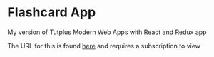 # Flashcard App

My version of Tutplus Modern Web Apps with React and Redux app

The URL for this is found [here](https://code.tutsplus.com/courses/modern-web-apps-with-react-and-redux/lessons/set-up-the-project) and requires a subscription to view
